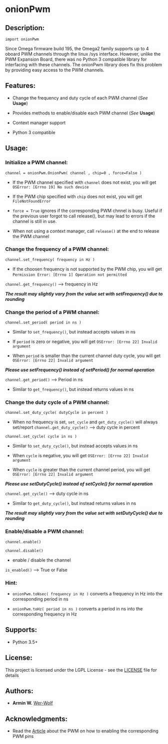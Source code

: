 # **onionPwm**



## **Description:**

```import onionPwm```

Since Omega firmware build 195, the Omega2 family supports up to 4 oboard PWM channels through the linux /sys interface.
However, unlike the PWM Expansion Board, there was no Python 3 compatible library for interfacing with these channels.
The onionPwm library does fix this problem by providing easy access to the PWM channels.

## **Features:**

* Change the frequency and duty cycle of each PWM channel (*See* **Usage**)

* Provides methods to enable/disable each PWM channel (*See* **Usage**)

* Context manager support

* Python 3 compatible

## **Usage:**

### Initialize a PWM channel: ###

```channel = onionPwm.OnionPwm( channel , chip=0 , force=False )```

* If the PWM channel specified with ```channel``` does not exist, you will get ```OSError: [Errno 19] No such device```

* If the PWM chip specified with ```chip``` does not exist, you will get ```FileNotFoundError```

* ```force = True``` ignores if the corresponding PWM chnnel is busy. Useful if the previous user forgot to call release(), but may lead to errors if the channel is still in use.

* When not using a context manager, call ```release()``` at the end to release the PWM channel 

### Change the frequency of a PWM channel: ###

```channel.set_frequency( frequency in Hz )```

* If the choosen frequency is not supported by the PWM chip, you will get ```Permission Error: [Errno 1] Operation not permitted```

```channel.get_frequency()``` --> frequency in Hz

***The result may slightly vary from the value set with setFrequency() due to rounding***

### Change the period of a PWM channel: ###

```channel.set_period( period in ns )```

* Similar to ```set_frequency()```, but instead accepts values in ns

* If ```period``` is zero or negative, you will get ```OSError: [Errno 22] Invalid argument```

* When ```period``` is smaller than the current channel duty cycle, you will get ```OSError: [Errno 22] Invalid argument```

***Please use setFrequency() instead of setPeriod() for normal operation***

```channel.get_period()``` --> Period in ns

* Similar to ```get_frequency()```, but instead returns values in ns

### Change the duty cycle of a PWM channel: ###

```channel.set_duty_cycle( dutyCycle in percent )```

* When no frequency is set, ```set_cycle``` and ```get_duty_cycle()``` will always set/report
```channel.get_duty_cycle()``` --> duty cycle in percent

```channel.set_cycle( cycle in ns )```

* Similar to ```set_duty_cycle()```, but instead accepts values in ns

* When ```cycle``` is negative, you will get ```OSError: [Errno 22] Invalid argument```

* When ```cycle``` is greater than the current channel period, you will get ```OSError: [Errno 22] Invalid argument```

***Please use setDutyCycle() instead of setCycle() for normal operation***

```channel.get_cycle()``` --> duty cycle in ns

* Similar to ```get_duty_cycle()```, but instead returns values in ns

***The result may slightly vary from the value set with setDutyCycle() due to rounding***

### Enable/disable a PWM channel: ###

```channel.enable()```

```channel.disable()```

* enable / disable the channel

```is_enabled()``` --> True or False

### Hint: ###

* ```onionPwm.toNsec( frequency in Hz )``` converts a frequency in Hz into the corresponding period in ns

* ```onionPwm.toHz( period in ns )``` converts a period in ns into the corresponding frequency in Hz

## **Supports:**

* Python 3.5+

## **License:**
This project is licensed under the LGPL License - see the [LICENSE](LICENSE) file for details

## **Authors:**

* **Armin W.** [Wer-Wolf](https://github.com/Wer-Wolf)

## **Acknowledgments:**

* Read the [Article](https://docs.onion.io/omega2-docs/generating-pwm-signals.html) about the PWM on how to enabling the corresponding PWM pins